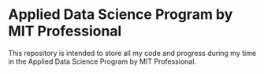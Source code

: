 # Applied Data Science Program by MIT Professional

This repository is intended to store all my code and progress during my time in the Applied Data Science Program by MIT Professional.
